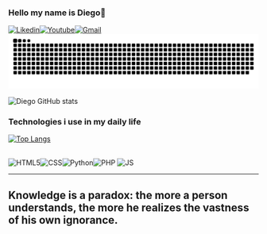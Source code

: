 ### Hello my name is Diego👻

[![Likedin](https://img.shields.io/badge/LinkedIn-0077B5?style=for-the-badge&logo=linkedin&logoColor=white)](https://br.linkedin.com/in/diego-costa-leal-26b126272)[![Youtube](https://img.shields.io/badge/YouTube-FF0000?style=for-the-badge&logo=youtube&logoColor=white)](https://www.youtube.com/@diegovsk2685)[![Gmail](https://img.shields.io/badge/Gmail-D14836?style=for-the-badge&logo=gmail&logoColor=white)](https://mail.google.com/mail/u/0/?tab=rm&ogbl#inbox)
<picture>
  <source
    media="(prefers-color-scheme: dark)"
    srcset="https://raw.githubusercontent.com/platane/snk/output/github-contribution-grid-snake-dark.svg"
  />
  <source
    media="(prefers-color-scheme: light)"
    srcset="https://raw.githubusercontent.com/platane/snk/output/github-contribution-grid-snake.svg"
  />
  <img
    alt="github contribution grid snake animation"
    src="https://raw.githubusercontent.com/platane/snk/output/github-contribution-grid-snake.svg"
  />
</picture>

![Diego GitHub stats](https://github-readme-stats.vercel.app/api?username=VSK-DI&show_icons=true&theme=radical)

### Technologies i use in my daily life 

[![Top Langs](https://github-readme-stats.vercel.app/api/top-langs/?username=VSK-DI)](https://github.com/anuraghazra/github-readme-stats)
<div style="display: inline_block"><br/><img aline="center" alt="HTML5" src="https://img.shields.io/badge/HTML5-E34F26?style=for-the-badge&logo=html5&logoColor=white"><img aline="center" alt="CSS" src="https://img.shields.io/badge/CSS3-1572B6?style=for-the-badge&logo=css3&logoColor=white"><img aline="center" alt="Python" src="https://img.shields.io/badge/Python-14354C?style=for-the-badge&logo=python&logoColor=white"><img aline="center" alt="PHP" src="https://img.shields.io/badge/PHP-777BB4?style=for-the-badge&logo=php&logoColor=white">
<img aline="center" alt="JS" src="https://img.shields.io/badge/JavaScript-F7DF1E?style=for-the-badge&logo=javascript&logoColor=black">
</div>

---
Knowledge is a paradox: the more a person understands, the more he realizes the vastness of his own ignorance.
---
